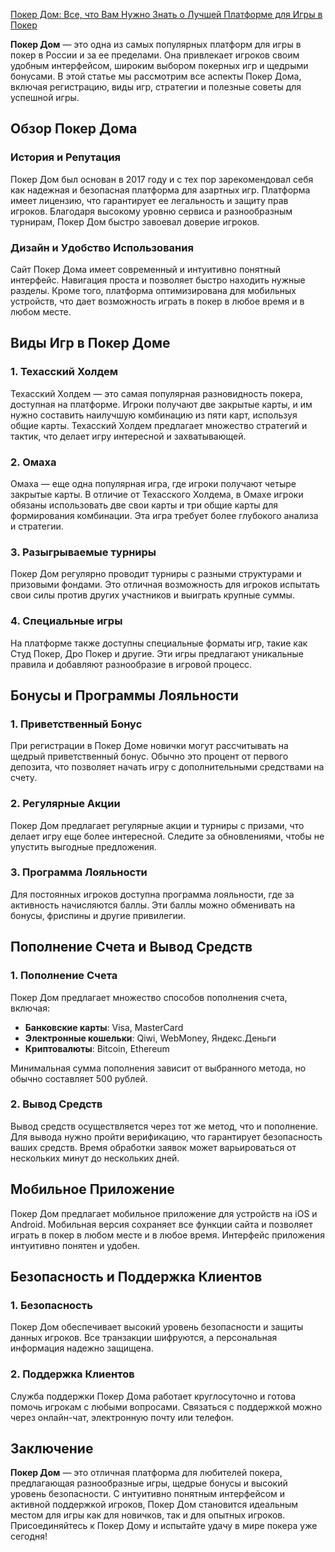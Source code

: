[Покер Дом: Все, что Вам Нужно Знать о Лучшей Платформе для Игры в Покер](https://brandplay.link/FwVc4f)

**Покер Дом** — это одна из самых популярных платформ для игры в покер в России и за ее пределами. Она привлекает игроков своим удобным интерфейсом, широким выбором покерных игр и щедрыми бонусами. В этой статье мы рассмотрим все аспекты Покер Дома, включая регистрацию, виды игр, стратегии и полезные советы для успешной игры.

## Обзор Покер Дома

### История и Репутация

Покер Дом был основан в 2017 году и с тех пор зарекомендовал себя как надежная и безопасная платформа для азартных игр. Платформа имеет лицензию, что гарантирует ее легальность и защиту прав игроков. Благодаря высокому уровню сервиса и разнообразным турнирам, Покер Дом быстро завоевал доверие игроков.

### Дизайн и Удобство Использования

Сайт Покер Дома имеет современный и интуитивно понятный интерфейс. Навигация проста и позволяет быстро находить нужные разделы. Кроме того, платформа оптимизирована для мобильных устройств, что дает возможность играть в покер в любое время и в любом месте.

## Виды Игр в Покер Доме

### 1. Техасский Холдем

Техасский Холдем — это самая популярная разновидность покера, доступная на платформе. Игроки получают две закрытые карты, и им нужно составить наилучшую комбинацию из пяти карт, используя общие карты. Техасский Холдем предлагает множество стратегий и тактик, что делает игру интересной и захватывающей.

### 2. Омаха

Омаха — еще одна популярная игра, где игроки получают четыре закрытые карты. В отличие от Техасского Холдема, в Омахе игроки обязаны использовать две свои карты и три общие карты для формирования комбинации. Эта игра требует более глубокого анализа и стратегии.

### 3. Разыгрываемые турниры

Покер Дом регулярно проводит турниры с разными структурами и призовыми фондами. Это отличная возможность для игроков испытать свои силы против других участников и выиграть крупные суммы.

### 4. Специальные игры

На платформе также доступны специальные форматы игр, такие как Студ Покер, Дро Покер и другие. Эти игры предлагают уникальные правила и добавляют разнообразие в игровой процесс.

## Бонусы и Программы Лояльности

### 1. Приветственный Бонус

При регистрации в Покер Доме новички могут рассчитывать на щедрый приветственный бонус. Обычно это процент от первого депозита, что позволяет начать игру с дополнительными средствами на счету.

### 2. Регулярные Акции

Покер Дом предлагает регулярные акции и турниры с призами, что делает игру еще более интересной. Следите за обновлениями, чтобы не упустить выгодные предложения.

### 3. Программа Лояльности

Для постоянных игроков доступна программа лояльности, где за активность начисляются баллы. Эти баллы можно обменивать на бонусы, фриспины и другие привилегии.

## Пополнение Счета и Вывод Средств

### 1. Пополнение Счета

Покер Дом предлагает множество способов пополнения счета, включая:

* **Банковские карты**: Visa, MasterCard
* **Электронные кошельки**: Qiwi, WebMoney, Яндекс.Деньги
* **Криптовалюты**: Bitcoin, Ethereum

Минимальная сумма пополнения зависит от выбранного метода, но обычно составляет 500 рублей.

### 2. Вывод Средств

Вывод средств осуществляется через тот же метод, что и пополнение. Для вывода нужно пройти верификацию, что гарантирует безопасность ваших средств. Время обработки заявок может варьироваться от нескольких минут до нескольких дней.

## Мобильное Приложение

Покер Дом предлагает мобильное приложение для устройств на iOS и Android. Мобильная версия сохраняет все функции сайта и позволяет играть в покер в любом месте и в любое время. Интерфейс приложения интуитивно понятен и удобен.

## Безопасность и Поддержка Клиентов

### 1. Безопасность

Покер Дом обеспечивает высокий уровень безопасности и защиты данных игроков. Все транзакции шифруются, а персональная информация надежно защищена.

### 2. Поддержка Клиентов

Служба поддержки Покер Дома работает круглосуточно и готова помочь игрокам с любыми вопросами. Связаться с поддержкой можно через онлайн-чат, электронную почту или телефон.

## Заключение

**Покер Дом** — это отличная платформа для любителей покера, предлагающая разнообразные игры, щедрые бонусы и высокий уровень безопасности. С интуитивно понятным интерфейсом и активной поддержкой игроков, Покер Дом становится идеальным местом для игры как для новичков, так и для опытных игроков. Присоединяйтесь к Покер Дому и испытайте удачу в мире покера уже сегодня!
